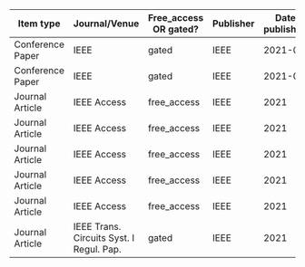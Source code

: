 |Item type       |Journal/Venue                           |Free_access OR gated?|Publisher|Date published|DOI                                                                                       |
|----------------|----------------------------------------|---------------------|---------|--------------|------------------------------------------------------------------------------------------|
|Conference Paper|IEEE                                    |gated                |IEEE     |2021-06       |[10.1109/PowerTech46648.2021.9494805](https://doi.org/10.1109/PowerTech46648.2021.9494805)|
|Conference Paper|IEEE                                    |gated                |IEEE     |2021-06       |[10.1109/ISSC52156.2021.9467846](https://doi.org/10.1109/ISSC52156.2021.9467846)          |
|Journal Article |IEEE Access                             |free_access          |IEEE     |2021          |[10.1109/ACCESS.2021.3096279](https://doi.org/10.1109/ACCESS.2021.3096279)                |
|Journal Article |IEEE Access                             |free_access          |IEEE     |2021          |[10.1109/ACCESS.2021.3078570](https://doi.org/10.1109/ACCESS.2021.3078570)                |
|Journal Article |IEEE Access                             |free_access          |IEEE     |2021          |[10.1109/ACCESS.2021.3075139](https://doi.org/10.1109/ACCESS.2021.3075139)                |
|Journal Article |IEEE Access                             |free_access          |IEEE     |2021          |[10.1109/ACCESS.2021.3073821](https://doi.org/10.1109/ACCESS.2021.3073821)                |
|Journal Article |IEEE Access                             |free_access          |IEEE     |2021          |[10.1109/ACCESS.2021.3072910](https://doi.org/10.1109/ACCESS.2021.3072910)                |
|Journal Article |IEEE Trans. Circuits Syst. I Regul. Pap.|gated                |IEEE     |2021          |[10.1109/TCSI.2021.3098901](https://doi.org/10.1109/TCSI.2021.3098901)                    |
